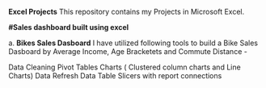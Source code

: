 **Excel Projects**
This repository contains my Projects in Microsoft Excel.

**#Sales dashboard built using excel**

a. **Bikes Sales Dasboard**
I have utilized following tools to build a Bike Sales Dasboard by Average Income, Age Bracketets and Commute Distance -

Data Cleaning
Pivot Tables
Charts ( Clustered column charts and Line Charts)
Data Refresh
Data Table
Slicers with report connections

